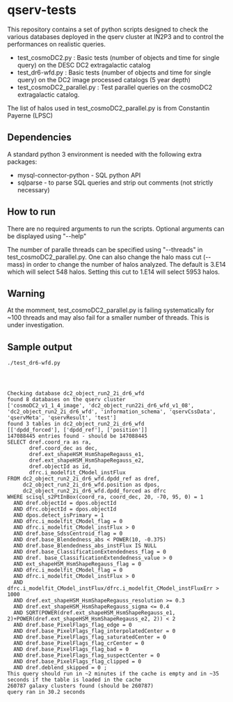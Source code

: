 # qserv-tests
This repository contains a set of python scripts designed to check the various
databases deployed in the qserv cluster at IN2P3 and to control the performances 
on realistic queries. 

- test_cosmoDC2.py : Basic tests (number of objects and time for single query) on the DESC DC2 extragalactic catalog
- test_dr6-wfd.py : Basic tests (number of objects and time for single query) on the DC2 image processed catalogs (5 year depth)
- test_cosmoDC2_parallel.py : Test parallel queries on the cosmoDC2 extragalactic catalog. 

The list of halos used in test_cosmoDC2_parallel.py is from Constantin Payerne (LPSC)

## Dependencies
A standard python 3 environment is needed with the following extra packages:
- mysql-connector-python - SQL python API
- sqlparse - to parse SQL queries and strip out comments (not strictly necessary)

## How to run
There are no required arguments to run the scripts. Optional arguments can be displayed using "--help"

The number of paralle threads can be specified using "--threads" in test_cosmoDC2_parallel.py. One can also change
the halo mass cut (--mass) in order to change the number of halos analyzed. The default is 3.E14 which will select
548 halos. Setting this cut to 1.E14 will select 5953 halos.

## Warning
At the momment, test_cosmoDC2_parallel.py is failing systematically for ~100 threads and may also fail for a smaller
number of threads. This is under investigation. 

## Sample output
```
./test_dr6-wfd.py

 
 

Checking database dc2_object_run2_2i_dr6_wfd
found 8 databases on the qserv cluster
['cosmoDC2_v1_1_4_image', 'dc2_object_run22i_dr6_wfd_v1_08', 'dc2_object_run2_2i_dr6_wfd', 'information_schema', 'qservCssData', 'qservMeta', 'qservResult', 'test']
found 3 tables in dc2_object_run2_2i_dr6_wfd
[['dpdd_forced'], ['dpdd_ref'], ['position']]
147088445 entries found - should be 147088445
SELECT dref.coord_ra as ra,
       dref.coord_dec as dec,
       dref.ext_shapeHSM_HsmShapeRegauss_e1,
       dref.ext_shapeHSM_HsmShapeRegauss_e2,
       dref.objectId as id,
       dfrc.i_modelfit_CModel_instFlux
FROM dc2_object_run2_2i_dr6_wfd.dpdd_ref as dref,
     dc2_object_run2_2i_dr6_wfd.position as dpos,
     dc2_object_run2_2i_dr6_wfd.dpdd_forced as dfrc
WHERE scisql_s2PtInBox(coord_ra, coord_dec, 20, -70, 95, 0) = 1
  AND dref.objectId = dpos.objectId
  AND dfrc.objectId = dpos.objectId
  AND dpos.detect_isPrimary = 1
  AND dfrc.i_modelfit_CModel_flag = 0
  AND dfrc.i_modelfit_CModel_instFlux > 0
  AND dref.base_SdssCentroid_flag = 0
  AND dref.base_Blendedness_abs < POWER(10, -0.375)
  AND dref.base_Blendedness_abs_instFlux IS NULL
  AND dref.base_ClassificationExtendedness_flag = 0
  AND dref. base_ClassificationExtendedness_value > 0
  AND ext_shapeHSM_HsmShapeRegauss_flag = 0
  AND dfrc.i_modelfit_CModel_flag = 0
  AND dfrc.i_modelfit_CModel_instFlux > 0
  AND dfrc.i_modelfit_CModel_instFlux/dfrc.i_modelfit_CModel_instFluxErr > 1000
  AND dref.ext_shapeHSM_HsmShapeRegauss_resolution >= 0.3
  AND dref.ext_shapeHSM_HsmShapeRegauss_sigma <= 0.4
  AND SQRT(POWER(dref.ext_shapeHSM_HsmShapeRegauss_e1, 2)+POWER(dref.ext_shapeHSM_HsmShapeRegauss_e2, 2)) < 2
  AND dref.base_PixelFlags_flag_edge = 0
  AND dref.base_PixelFlags_flag_interpolatedCenter = 0
  AND dref.base_PixelFlags_flag_saturatedCenter = 0
  AND dref.base_PixelFlags_flag_crCenter = 0
  AND dref.base_PixelFlags_flag_bad = 0
  AND dref.base_PixelFlags_flag_suspectCenter = 0
  AND dref.base_PixelFlags_flag_clipped = 0
  AND dref.deblend_skipped = 0 ;
This query should run in ~2 minutes if the cache is empty and in ~35 seconds if the table is loaded in the cache
260787 galaxy clusters found (should be 260787)
query ran in 30.2 seconds
```
